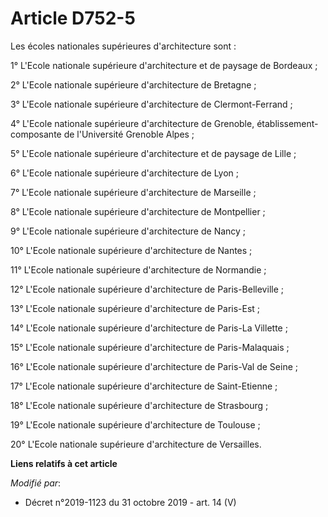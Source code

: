 # Article D752-5

Les écoles nationales supérieures d'architecture sont :

1° L'Ecole nationale supérieure d'architecture et de paysage de Bordeaux ;

2° L'Ecole nationale supérieure d'architecture de Bretagne ;

3° L'Ecole nationale supérieure d'architecture de Clermont-Ferrand ;

4° L'Ecole nationale supérieure d'architecture de Grenoble, établissement-composante de l'Université Grenoble Alpes ;

5° L'Ecole nationale supérieure d'architecture et de paysage de Lille ;

6° L'Ecole nationale supérieure d'architecture de Lyon ;

7° L'Ecole nationale supérieure d'architecture de Marseille ;

8° L'Ecole nationale supérieure d'architecture de Montpellier ;

9° L'Ecole nationale supérieure d'architecture de Nancy ;

10° L'Ecole nationale supérieure d'architecture de Nantes ;

11° L'Ecole nationale supérieure d'architecture de Normandie ;

12° L'Ecole nationale supérieure d'architecture de Paris-Belleville ;

13° L'Ecole nationale supérieure d'architecture de Paris-Est ;

14° L'Ecole nationale supérieure d'architecture de Paris-La Villette ;

15° L'Ecole nationale supérieure d'architecture de Paris-Malaquais ;

16° L'Ecole nationale supérieure d'architecture de Paris-Val de Seine ;

17° L'Ecole nationale supérieure d'architecture de Saint-Etienne ;

18° L'Ecole nationale supérieure d'architecture de Strasbourg ;

19° L'Ecole nationale supérieure d'architecture de Toulouse ;

20° L'Ecole nationale supérieure d'architecture de Versailles.

**Liens relatifs à cet article**

_Modifié par_:

  - Décret n°2019-1123 du 31 octobre 2019 - art. 14 (V)

